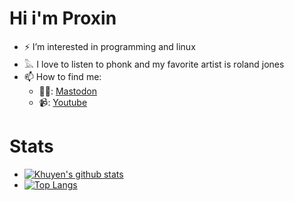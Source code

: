 # Hi i'm Proxin
- ⚡ I’m interested in programming and linux
- 𓅓 I love to listen to phonk and my favorite artist is roland jones
- 📫 How to find me: 
  - 👨‍💻: [Mastodon](https://mastodon.social/web/@Dray_yt)
  - 📹: [Youtube](https://www.youtube.com/channel/UCju1UcRvZwGVWFSSJdQJELw)
# Stats 
- [![Khuyen's github stats](https://github-readme-stats.vercel.app/api?username=Dray420&count_private=true&show_icons=true&theme=radical&hide_rank=false)](https://github.com/Dray420/github-readme-stats)
- [![Top Langs](https://github-readme-stats.vercel.app/api/top-langs/?username=Dray420)](https://github.com/Dray420/github-readme-stats)
